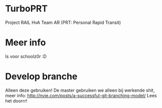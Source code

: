 TurboPRT
========

Project RAIL HvA Team AR
(PRT: Personal Rapid Transit)

Meer info
========
Is voor schoolz0r :D

Develop branche
========
Alleen deze gebruiken! De master gebruiken we alleen bij werkende shit, meer info:
http://nvie.com/posts/a-successful-git-branching-model/
Lees het doorrr!